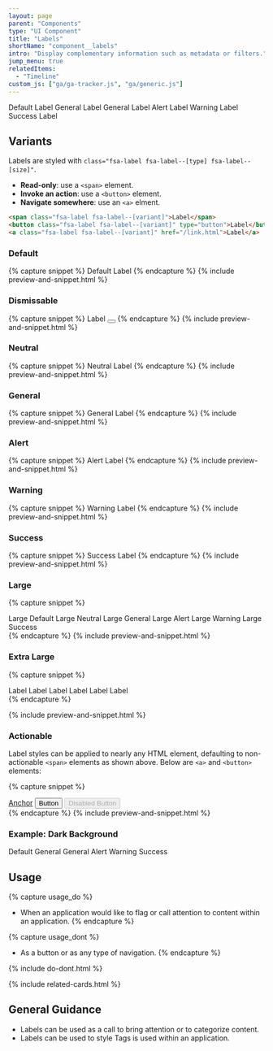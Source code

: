 ```yaml
---
layout: page
parent: "Components"
type: "UI Component"
title: "Labels"
shortName: "component__labels"
intro: "Display complementary information such as metadata or filters."
jump_menu: true
relatedItems:
  - "Timeline"
custom_js: ["ga/ga-tracker.js", "ga/generic.js"]
---
```


<div class="ds-preview">
  <div class="fsa-level">
    <span class="fsa-label">Default Label</span>
    <span class="fsa-label fsa-label--neutral">General Label</span>
    <span class="fsa-label fsa-label--general">General Label</span>
    <span class="fsa-label fsa-label--alert">Alert Label</span>
    <span class="fsa-label fsa-label--warning">Warning Label</span>
    <span class="fsa-label fsa-label--success">Success Label</span>
  </div>
</div>

## Variants

Labels are styled with `class="fsa-label fsa-label--[type] fsa-label--[size]"`.

* **Read-only**: use a `<span>` element.
* **Invoke an action**: use a `<button>` element.
* **Navigate somewhere**: use an `<a>` elment.

```html
<span class="fsa-label fsa-label--[variant]">Label</span>
<button class="fsa-label fsa-label--[variant]" type="button">Label</button>
<a class="fsa-label fsa-label--[variant]" href="/link.html">Label</a>
```

### Default

{% capture snippet %}
<span class="fsa-label">Default Label</span>
{% endcapture %}
{% include preview-and-snippet.html %}

### Dismissable

{% capture snippet %}
<span class="fsa-label fsa-label--dismissable">
  Label
  <button class="fsa-label__remove" aria-label="Remove" title="Remove"></button>
</span>
{% endcapture %}
{% include preview-and-snippet.html %}

### Neutral

{% capture snippet %}
<span class="fsa-label fsa-label--neutral">Neutral Label</span>
{% endcapture %}
{% include preview-and-snippet.html %}

### General

{% capture snippet %}
<span class="fsa-label fsa-label--general">General Label</span>
{% endcapture %}
{% include preview-and-snippet.html %}

### Alert

{% capture snippet %}
<span class="fsa-label fsa-label--alert">Alert Label</span>
{% endcapture %}
{% include preview-and-snippet.html %}

### Warning

{% capture snippet %}
<span class="fsa-label fsa-label--warning">Warning Label</span>
{% endcapture %}
{% include preview-and-snippet.html %}

### Success

{% capture snippet %}
<span class="fsa-label fsa-label--success">Success Label</span>
{% endcapture %}
{% include preview-and-snippet.html %}

### Large

{% capture snippet %}
<div class="fsa-level">
  <span class="fsa-label fsa-label--large">Large Default</span>
  <span class="fsa-label fsa-label--neutral fsa-label--large">Large Neutral</span>
  <span class="fsa-label fsa-label--general fsa-label--large">Large General</span>
  <span class="fsa-label fsa-label--alert fsa-label--large">Large Alert</span>
  <span class="fsa-label fsa-label--warning fsa-label--large">Large Warning</span>
  <span class="fsa-label fsa-label--success fsa-label--large">Large Success</span>
</div>
{% endcapture %}
{% include preview-and-snippet.html %}

### Extra Large

{% capture snippet %}
<div class="fsa-level">
  <span class="fsa-label fsa-label--extra-large">Label</span>
  <span class="fsa-label fsa-label--neutral fsa-label--extra-large">Label</span>
  <span class="fsa-label fsa-label--general fsa-label--extra-large">Label</span>
  <span class="fsa-label fsa-label--alert fsa-label--extra-large">Label</span>
  <span class="fsa-label fsa-label--warning fsa-label--extra-large">Label</span>
  <span class="fsa-label fsa-label--success fsa-label--extra-large">Label</span>
</div>
{% endcapture %}

{% include preview-and-snippet.html %}

### Actionable

Label styles can be applied to nearly any HTML element, defaulting to non-actionable `<span>` elements as shown above. Below are `<a>` and `<button>` elements:

{% capture snippet %}
<div class="fsa-level">
  <a class="fsa-label" href="/link.html">Anchor</a>
  <button class="fsa-label" type="button">Button</button>
  <button class="fsa-label" type="button" disabled="disabled">Disabled Button</button>
</div>
{% endcapture %}
{% include preview-and-snippet.html %}

### Example: Dark Background

<div class="ds-preview fsa-bg--tertiary-300">
  <div class="fsa-level">
    <span class="fsa-label">Default</span>
    <span class="fsa-label fsa-label--neutral">General</span>
    <span class="fsa-label fsa-label--general">General</span>
    <span class="fsa-label fsa-label--alert">Alert</span>
    <span class="fsa-label fsa-label--warning">Warning</span>
    <span class="fsa-label fsa-label--success">Success</span>
  </div>
</div>

## Usage

{% capture usage_do %}
* When an application would like to flag or call attention to content within an application.
{% endcapture %}

{% capture usage_dont %}
* As a button or as any type of navigation.
{% endcapture %}

{% include do-dont.html %}

{% include related-cards.html %}

## General Guidance

* Labels can be used as a call to bring attention or to categorize content.
* Labels can be used to style Tags is used within an application.
